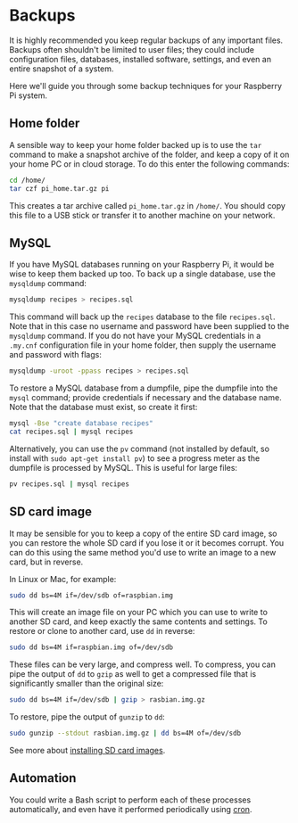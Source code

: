 # Backups

It is highly recommended you keep regular backups of any important files. Backups often shouldn't be limited to user files; they could include configuration files, databases, installed software, settings, and even an entire snapshot of a system.

Here we'll guide you through some backup techniques for your Raspberry Pi system.

## Home folder

A sensible way to keep your home folder backed up is to use the `tar` command to make a snapshot archive of the folder, and keep a copy of it on your home PC or in cloud storage. To do this enter the following commands:

```bash
cd /home/
tar czf pi_home.tar.gz pi
```

This creates a tar archive called `pi_home.tar.gz` in `/home/`. You should copy this file to a USB stick or transfer it to another machine on your network.

## MySQL

If you have MySQL databases running on your Raspberry Pi, it would be wise to keep them backed up too. To back up a single database, use the `mysqldump` command:

```bash
mysqldump recipes > recipes.sql
```

This command will back up the `recipes` database to the file `recipes.sql`. Note that in this case no username and password have been supplied to the `mysqldump` command. If you do not have your MySQL credentials in a `.my.cnf` configuration file in your home folder, then supply the username and password with flags:

```bash
mysqldump -uroot -ppass recipes > recipes.sql
```

To restore a MySQL database from a dumpfile, pipe the dumpfile into the `mysql` command; provide credentials if necessary and the database name. Note that the database must exist, so create it first:

```bash
mysql -Bse "create database recipes"
cat recipes.sql | mysql recipes
```

Alternatively, you can use the `pv` command (not installed by default, so install with `sudo apt-get install pv`) to see a progress meter as the dumpfile is processed by MySQL. This is useful for large files:

```bash
pv recipes.sql | mysql recipes
```

## SD card image

It may be sensible for you to keep a copy of the entire SD card image, so you can restore the whole SD card if you lose it or it becomes corrupt. You can do this using the same method you'd use to write an image to a new card, but in reverse.

In Linux or Mac, for example:

```bash
sudo dd bs=4M if=/dev/sdb of=raspbian.img
```

This will create an image file on your PC which you can use to write to another SD card, and keep exactly the same contents and settings. To restore or clone to another card, use `dd` in reverse:

```bash
sudo dd bs=4M if=raspbian.img of=/dev/sdb
```

These files can be very large, and compress well. To compress, you can pipe the output of `dd` to `gzip` as well to get a compressed file that is significantly smaller than the original size:

```bash
sudo dd bs=4M if=/dev/sdb | gzip > rasbian.img.gz
```

To restore, pipe the output of `gunzip` to `dd`:

```bash
sudo gunzip --stdout rasbian.img.gz | dd bs=4M of=/dev/sdb
```

See more about [installing SD card images](../../installation/installing-images/README.md).

## Automation

You could write a Bash script to perform each of these processes automatically, and even have it performed periodically using [cron](../usage/cron.md).
